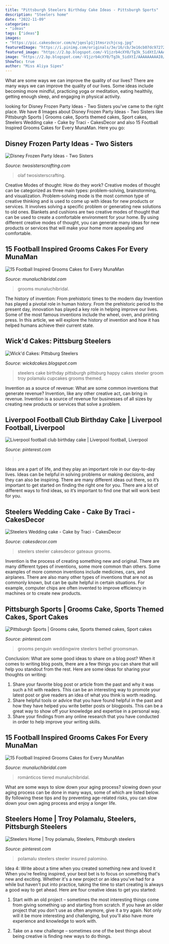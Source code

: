 ```yaml
---
title: "Pittsburgh Steelers Birthday Cake Ideas - Pittsburgh Sports"
description: "Steelers home"
date: "2022-11-09"
categories:
- "ideas"
tags: ["ideas"]
images:
- "https://pic.cakesdecor.com/m/jqeslp1j1tmsrzchjcsg.jpg"
featuredImage: "https://i.pinimg.com/originals/3e/16/cb/3e16cb07dc972721ed7d7c5a3b43e5c6.jpg"
featured_image: "https://2.bp.blogspot.com/-V1jzrb4cXY0/Tg3k_5idXtI/AAAAAAAAAI0/B-2vq2vtlas/s1600/Pittsburg+Steelers+%25282011%2529.jpg"
image: "https://2.bp.blogspot.com/-V1jzrb4cXY0/Tg3k_5idXtI/AAAAAAAAAI0/B-2vq2vtlas/s1600/Pittsburg+Steelers+%25282011%2529.jpg"
ShowToc: true
author: "Miss Aliya Sipes"
---
```



What are some ways we can improve the quality of our lives?
There are many ways we can improve the quality of our lives. Some ideas include becoming more mindful, practicing yoga or meditation, eating healthily, getting enough sleep, and engaging in physical activity.

	

		
looking for Disney Frozen Party Ideas - Two Sisters you've came to the right place. We have 8 Images about Disney Frozen Party Ideas - Two Sisters like Pittsburgh Sports | Grooms cake, Sports themed cakes, Sport cakes, Steelers Wedding cake - Cake by Traci - CakesDecor and also 15 Football Inspired Grooms Cakes for Every MunaMan. Here you go:
		
    
## Disney Frozen Party Ideas - Two Sisters

<img loading=lazy src="https://www.twosisterscrafting.com/wp-content/uploads/2014/08/frozen-party-ideas2.jpg" onerror="this.onerror=null;this.src='https://tse4.mm.bing.net/th?id=OIP.84Nnz9McYM-IuXRnQm4VTQHaQV&amp;pid=15.1';" alt="Disney Frozen Party Ideas - Two Sisters">

_Source: twosisterscrafting.com_

>olaf twosisterscrafting. 

	

Creative Modes of thought: How do they work?
Creative modes of thought can be categorized as three main types: problem-solving, brainstorming, and visualization. Problem-solving mode is the most common type of creative thinking and is used to come up with ideas for new products or services. It involves solving a specific problem or generating new solutions to old ones.
Blankets and cushions are two creative modes of thought that can be used to create a comfortable environment for your home. By using different creative modes of thought, you can generate many ideas for new products or services that will make your home more appealing and comfortable.

    
## 15 Football Inspired Grooms Cakes For Every MunaMan

<img loading=lazy src="https://www.munaluchibridal.com/wp-content/uploads/2015/09/dallas_cowboys_grooms_cake.jpg" onerror="this.onerror=null;this.src='https://tse3.mm.bing.net/th?id=OIP.NSAP1OgtNRfMX5tcBYDxLQHaJ6&amp;pid=15.1';" alt="15 Football Inspired Grooms Cakes for Every MunaMan">

_Source: munaluchibridal.com_

>grooms munaluchibridal. 

	

The history of invention: From prehistoric times to the modern day
Invention has played a pivotal role in human history. From the prehistoric period to the present day, innovation has played a key role in helping improve our lives. Some of the most famous inventions include the wheel, oven, and printing press. In this article, we will explore the history of invention and how it has helped humans achieve their current state.

    
## Wick&#039;d Cakes: Pittsburg Steelers

<img loading=lazy src="https://2.bp.blogspot.com/-V1jzrb4cXY0/Tg3k_5idXtI/AAAAAAAAAI0/B-2vq2vtlas/s1600/Pittsburg+Steelers+%25282011%2529.jpg" onerror="this.onerror=null;this.src='https://tse1.mm.bing.net/th?id=OIP.KU0EseUApecm5ePzqbU30gHaIx&amp;pid=15.1';" alt="Wick&#039;d Cakes: Pittsburg Steelers">

_Source: wickdcakes.blogspot.com_

>steelers cake birthday pittsburgh pittsburg happy cakes steeler groom troy polamalu cupcakes grooms themed. 

	

Invention as a source of revenue: What are some common inventions that generate revenue?
Invention, like any other creative act, can bring in revenue. Invention is a source of revenue for businesses of all sizes by creating new products or services that solve a problem.

    
## Liverpool Football Club Birthday Cake | Liverpool Football, Liverpool

<img loading=lazy src="https://i.pinimg.com/originals/3e/16/cb/3e16cb07dc972721ed7d7c5a3b43e5c6.jpg" onerror="this.onerror=null;this.src='https://tse1.mm.bing.net/th?id=OIP.IC3WPoBumVRoWOnCG0uFXwHaJ4&amp;pid=15.1';" alt="Liverpool football club birthday cake | Liverpool football, Liverpool">

_Source: pinterest.com_

>. 

	

Ideas are a part of life, and they play an important role in our day-to-day lives. Ideas can be helpful in solving problems or making decisions, and they can also be inspiring. There are many different ideas out there, so it’s important to get started on finding the right one for you. There are a lot of different ways to find ideas, so it’s important to find one that will work best for you.

    
## Steelers Wedding Cake - Cake By Traci - CakesDecor

<img loading=lazy src="https://pic.cakesdecor.com/m/jqeslp1j1tmsrzchjcsg.jpg" onerror="this.onerror=null;this.src='https://tse4.mm.bing.net/th?id=OIP.Umi7aN6dB3Xq83SgUT-ieQHaJ3&amp;pid=15.1';" alt="Steelers Wedding cake - Cake by Traci - CakesDecor">

_Source: cakesdecor.com_

>steelers steeler cakesdecor gateaux grooms. 

	

Invention is the process of creating something new and original. There are many different types of inventions, some more common than others. Some examples of more common inventions include medicines, cars, and airplanes. There are also many other types of inventions that are not as commonly known, but can be quite helpful in certain situations. For example, computer chips are often invented to improve efficiency in machines or to create new products.

    
## Pittsburgh Sports | Grooms Cake, Sports Themed Cakes, Sport Cakes

<img loading=lazy src="https://i.pinimg.com/originals/63/3f/68/633f6865a786ccf4d1d6300b592c9fc0.jpg" onerror="this.onerror=null;this.src='https://tse2.mm.bing.net/th?id=OIP.5RGKYRenA_-AL0SSJgjnBAHaLJ&amp;pid=15.1';" alt="Pittsburgh Sports | Grooms cake, Sports themed cakes, Sport cakes">

_Source: pinterest.com_

>grooms penguin weddingwire steelers bethel groomsman. 

	

Conclusion: What are some good ideas to share on a blog post?
When it comes to writing blog posts, there are a few things you can share that will help you standout from the rest. Here are some ideas for sharing your thoughts on writing:
1. Share your favorite blog post or article from the past and why it was such a hit with readers. This can be an interesting way to promote your latest post or give readers an idea of what you think is worth reading. 
2. Share helpful tools or advice that you have found helpful in the past and how they have helped you write better posts or blogposts. This can be a great way to show off your knowledge and expertise in a personal way. 
3. Share your findings from any online research that you have conducted in order to help improve your writing skills.

    
## 15 Football Inspired Grooms Cakes For Every MunaMan

<img loading=lazy src="http://www.munaluchibridal.com/wp-content/uploads/2015/09/49ers_grooms_cake_royal_bakery.jpg" onerror="this.onerror=null;this.src='https://tse2.mm.bing.net/th?id=OIP.uKecl_VmaoWxSiKTURJu2wHaLJ&amp;pid=15.1';" alt="15 Football Inspired Grooms Cakes for Every MunaMan">

_Source: munaluchibridal.com_

>románticos tiered munaluchibridal. 

	

What are some ways to slow down your aging process?
slowing down your aging process can be done in many ways, some of which are listed below. By following these tips and by preventing age-related risks, you can slow down your own aging process and enjoy a longer life.

    
## Steelers Home | Troy Polamalu, Steelers, Pittsburgh Steelers

<img loading=lazy src="https://i.pinimg.com/736x/e6/f2/46/e6f2464513295e7f7c527f5f83feeced--steeler-nation-man-crush.jpg" onerror="this.onerror=null;this.src='https://tse2.mm.bing.net/th?id=OIP.-Rls2LrIxsVp-1_0JVJG2wHaLH&amp;pid=15.1';" alt="Steelers Home | Troy polamalu, Steelers, Pittsburgh steelers">

_Source: pinterest.com_

>polamalu steelers steeler insured palomino. 

	

Idea 4: Write about a time when you created something new and loved it
When you're feeling inspired, your best bet is to focus on something that's new and exciting. Whether it's a new project or an idea you've had for a while but haven't put into practice, taking the time to start creating is always a good way to get ahead. Here are four creative ideas to get you started: 
1. Start with an old project – sometimes the most interesting things come from giving something up and starting from scratch. If you have an older project that you don't use as often anymore, give it a try again. Not only will it be more interesting and challenging, but you'll also have more experience and knowledge to work with.

2. Take on a new challenge – sometimes one of the best things about being creative is finding new ways to do things.

